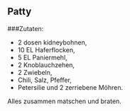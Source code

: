 ## Patty

###Zutaten: 

- 2 dosen kidneybohnen, 
- 10 EL Haferflocken, 
- 5 EL Paniermehl, 
- 2 Knoblauchzehen, 
- 2 Zwiebeln, 
- Chili, Salz, Pfeffer, 
- Petersilie und 2 zerriebene Möhren. 

Alles zusammen matschen und braten. 
